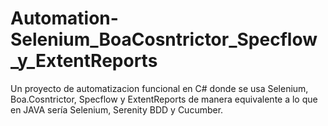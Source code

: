 # Automation-Selenium_BoaCosntrictor_Specflow_y_ExtentReports
 Un proyecto de automatizacion funcional en C# donde se usa Selenium, Boa.Cosntrictor, Specflow y ExtentReports de manera equivalente a lo que en JAVA sería Selenium, Serenity BDD y Cucumber.

